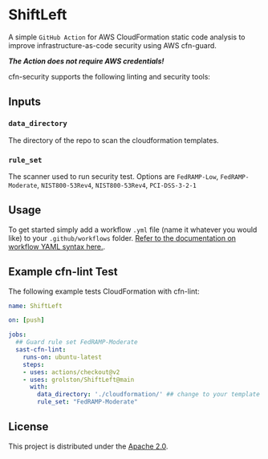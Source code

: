 # ShiftLeft


A simple `GitHub Action` for AWS CloudFormation static code analysis to improve infrastructure-as-code security using AWS cfn-guard.

***The Action does not require AWS credentials!***

cfn-security supports the following linting and security tools:

## Inputs

### `data_directory`

The directory of the repo to scan the cloudformation templates.

### `rule_set`

The scanner used to run security test. Options are `FedRAMP-Low`, `FedRAMP-Moderate`, `NIST800-53Rev4`, `NIST800-53Rev4`, `PCI-DSS-3-2-1`

## Usage

To get started simply add a workflow `.yml` file (name it whatever you would like) to your `.github/workflows` folder. [Refer to the documentation on workflow YAML syntax here.](https://help.github.com/en/articles/workflow-syntax-for-github-actions).



## Example cfn-lint Test

The following example tests CloudFormation with cfn-lint:

```yaml
name: ShiftLeft

on: [push]

jobs:
  ## Guard rule set FedRAMP-Moderate
  sast-cfn-lint:
    runs-on: ubuntu-latest
    steps:
    - uses: actions/checkout@v2
    - uses: grolston/ShiftLeft@main
      with:
        data_directory: './cloudformation/' ## change to your template directory
        rule_set: "FedRAMP-Moderate"
```

## License

This project is distributed under the [Apache 2.0](LICENSE.md).
